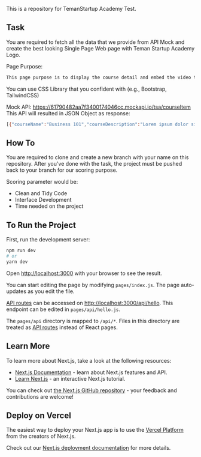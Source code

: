 This is a repository for TemanStartup Academy Test.

## Task

You are required to fetch all the data that we provide from API Mock and create the best looking Single Page Web page with Teman Startup Academy Logo.

Page Purpose:

```bash
This page purpose is to display the course detail and embed the video that provided with video player widget.
```

You can use CSS Library that you confident with (e.g., Bootstrap, TailwindCSS)

Mock API: https://61790482aa7f3400174046cc.mockapi.io/tsa/courseItem
This API will resulted in JSON Object as response:

```bash
[{"courseName":"Business 101","courseDescription":"Lorem ipsum dolor sit amet, consectetur adipiscing elit, sed do eiusmod tempor incididunt ut labore et dolore magna aliqua. Ut enim ad minim veniam, quis nostrud exercitation ullamco laboris nisi ut aliquip ex ea commodo consequat","courseCategory":"Business","courseVideos":[{"videoTitle":"How to Build Business","video":"https://instagram.com"}],"id":"1"}]
```

## How To

You are required to clone and create a new branch with your name on this repository.
After you've done with the task, the project must be pushed back to your branch for our scoring purpose.

Scoring parameter would be:

- Clean and Tidy Code
- Interface Development
- Time needed on the project

## To Run the Project

First, run the development server:

```bash
npm run dev
# or
yarn dev
```

Open [http://localhost:3000](http://localhost:3000) with your browser to see the result.

You can start editing the page by modifying `pages/index.js`. The page auto-updates as you edit the file.

[API routes](https://nextjs.org/docs/api-routes/introduction) can be accessed on [http://localhost:3000/api/hello](http://localhost:3000/api/hello). This endpoint can be edited in `pages/api/hello.js`.

The `pages/api` directory is mapped to `/api/*`. Files in this directory are treated as [API routes](https://nextjs.org/docs/api-routes/introduction) instead of React pages.

## Learn More

To learn more about Next.js, take a look at the following resources:

- [Next.js Documentation](https://nextjs.org/docs) - learn about Next.js features and API.
- [Learn Next.js](https://nextjs.org/learn) - an interactive Next.js tutorial.

You can check out [the Next.js GitHub repository](https://github.com/vercel/next.js/) - your feedback and contributions are welcome!

## Deploy on Vercel

The easiest way to deploy your Next.js app is to use the [Vercel Platform](https://vercel.com/new?utm_medium=default-template&filter=next.js&utm_source=create-next-app&utm_campaign=create-next-app-readme) from the creators of Next.js.

Check out our [Next.js deployment documentation](https://nextjs.org/docs/deployment) for more details.
